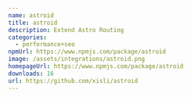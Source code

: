 ```yaml
---
name: astroid
title: astroid
description: Extend Astro Routing
categories:
  - performance+seo
npmUrl: https://www.npmjs.com/package/astroid
image: /assets/integrations/astroid.png
homepageUrl: https://www.npmjs.com/package/astroid
downloads: 16
url: https://github.com/xisli/astroid
---
```

